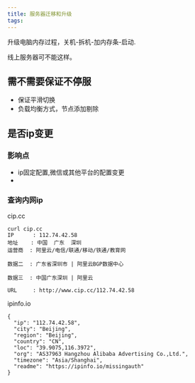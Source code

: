 ```yaml
---
title: 服务器迁移和升级
tags:
---
```


升级电脑内存过程，关机-拆机-加内存条-启动.

线上服务器可不能这样。

<!--more-->

## 需不需要保证不停服

- 保证平滑切换
- 负载均衡方式，节点添加剔除



## 是否ip变更

### 影响点

- ip固定配置,微信或其他平台的配置变更
- 

### 查询内网ip

cip.cc

```
curl cip.cc
IP      : 112.74.42.58
地址    : 中国  广东  深圳
运营商  : 阿里云/电信/联通/移动/铁通/教育网

数据二  : 广东省深圳市 | 阿里云BGP数据中心

数据三  : 中国广东深圳 | 阿里云

URL     : http://www.cip.cc/112.74.42.58
```
ipinfo.io

```
{
  "ip": "112.74.42.58",
  "city": "Beijing",
  "region": "Beijing",
  "country": "CN",
  "loc": "39.9075,116.3972",
  "org": "AS37963 Hangzhou Alibaba Advertising Co.,Ltd.",
  "timezone": "Asia/Shanghai",
  "readme": "https://ipinfo.io/missingauth"
}
```
